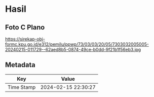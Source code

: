 # Hasil

## Foto C Plano

https://sirekap-obj-formc.kpu.go.id/e312/pemilu/ppwp/73/03/03/20/05/7303032005005-20240215-011729--62aed8b5-0874-49ce-b0dd-9f21b1f56eb3.jpg


## Metadata

| Key        | Value               |
| ---------- | ------------------- |
| Time Stamp | 2024-02-15 22:30:27 |



